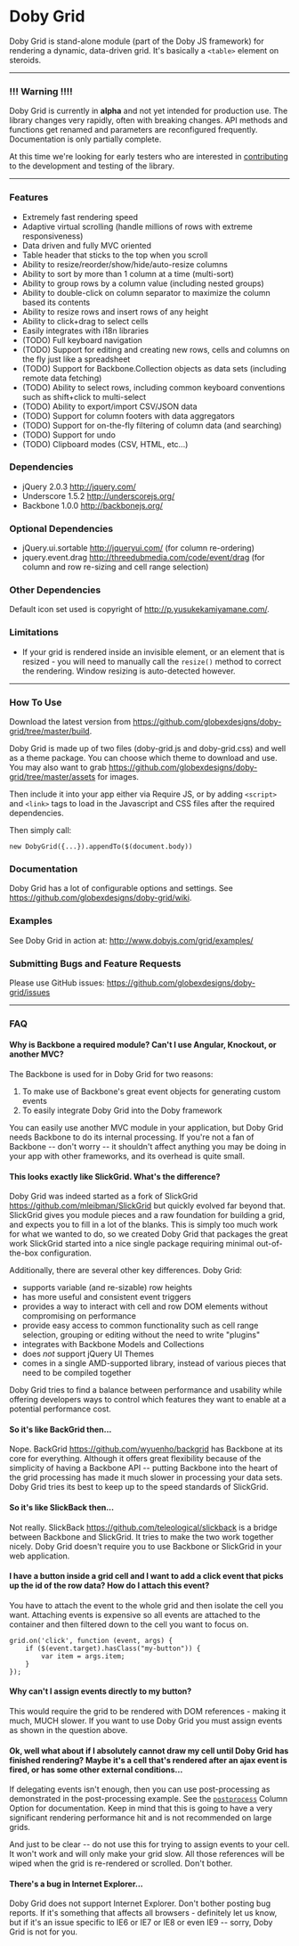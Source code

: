 Doby Grid
=========

Doby Grid is stand-alone module (part of the Doby JS framework) for rendering a dynamic, data-driven grid. It's basically a `<table>` element on steroids.

---

### !!! Warning !!!!

Doby Grid is currently in **alpha** and not yet intended for production use. The library changes very rapidly, often with breaking changes. API methods and functions get renamed and parameters are reconfigured frequently. Documentation is only partially complete.

At this time we're looking for early testers who are interested in [contributing](https://github.com/globexdesigns/doby-grid/blob/master/CONTRIBUTING.md) to the development and testing of the library.

---

### Features

- Extremely fast rendering speed
- Adaptive virtual scrolling (handle millions of rows with extreme responsiveness)
- Data driven and fully MVC oriented
- Table header that sticks to the top when you scroll
- Ability to resize/reorder/show/hide/auto-resize columns
- Ability to sort by more than 1 column at a time (multi-sort)
- Ability to group rows by a column value (including nested groups)
- Ability to double-click on column separator to maximize the column based its contents
- Ability to resize rows and insert rows of any height
- Ability to click+drag to select cells
- Easily integrates with i18n libraries
- (TODO) Full keyboard navigation
- (TODO) Support for editing and creating new rows, cells and columns on the fly just like a spreadsheet
- (TODO) Support for Backbone.Collection objects as data sets (including remote data fetching)
- (TODO) Ability to select rows, including common keyboard conventions such as shift+click to multi-select
- (TODO) Ability to export/import CSV/JSON data
- (TODO) Support for column footers with data aggregators
- (TODO) Support for on-the-fly filtering of column data (and searching)
- (TODO) Support for undo
- (TODO) Clipboard modes (CSV, HTML, etc...)

### Dependencies

- jQuery 2.0.3 <http://jquery.com/>
- Underscore 1.5.2 <http://underscorejs.org/>
- Backbone 1.0.0 <http://backbonejs.org/>

### Optional Dependencies

- jQuery.ui.sortable <http://jqueryui.com/> (for column re-ordering)
- jquery.event.drag <http://threedubmedia.com/code/event/drag> (for column and row re-sizing and cell range selection)

### Other Dependencies

Default icon set used is copyright of <http://p.yusukekamiyamane.com/>.

### Limitations

- If your grid is rendered inside an invisible element, or an element that is resized - you will need to manually call the `resize()` method to correct the rendering. Window resizing is auto-detected however.

---

### How To Use

Download the latest version from <https://github.com/globexdesigns/doby-grid/tree/master/build>.

Doby Grid is made up of two files (doby-grid.js and doby-grid.css) and well as a theme package. You can choose which theme to download and use. You may also want to grab <https://github.com/globexdesigns/doby-grid/tree/master/assets> for images.

Then include it into your app either via Require JS, or by adding `<script>` and `<link>` tags to load in the Javascript and CSS files after the required dependencies.

Then simply call:

	new DobyGrid({...}).appendTo($(document.body))

### Documentation

Doby Grid has a lot of configurable options and settings. See <https://github.com/globexdesigns/doby-grid/wiki>.

### Examples

See Doby Grid in action at: <http://www.dobyjs.com/grid/examples/>

### Submitting Bugs and Feature Requests

Please use GitHub issues: <https://github.com/globexdesigns/doby-grid/issues>

---

### FAQ

#### Why is Backbone a required module? Can't I use Angular, Knockout, or another MVC?

The Backbone is used for in Doby Grid for two reasons:

1) To make use of Backbone's great event objects for generating custom events
2) To easily integrate Doby Grid into the Doby framework

You can easily use another MVC module in your application, but Doby Grid needs Backbone to do its internal processing. If you're not a fan of Backbone -- don't worry -- it shouldn't affect anything you may be doing in your app with other frameworks, and its overhead is quite small.

#### This looks exactly like SlickGrid. What's the difference?

Doby Grid was indeed started as a fork of SlickGrid <https://github.com/mleibman/SlickGrid> but quickly evolved far beyond that. SlickGrid gives you module pieces and a raw foundation for building a grid, and expects you to fill in a lot of the blanks. This is simply too much work for what we wanted to do, so we created Doby Grid that packages the great work SlickGrid started into a nice single package requiring minimal out-of-the-box configuration.

Additionally, there are several other key differences. Doby Grid:

- supports variable (and re-sizable) row heights
- has more useful and consistent event triggers
- provides a way to interact with cell and row DOM elements without compromising on performance
- provide easy access to common functionality such as cell range selection, grouping or editing without the need to write "plugins"
- integrates with Backbone Models and Collections
- does *not* support jQuery UI Themes
- comes in a single AMD-supported library, instead of various pieces that need to be compiled together

Doby Grid tries to find a balance between performance and usability while offering developers ways to control which features they want to enable at a potential performance cost.

#### So it's like BackGrid then...

Nope. BackGrid <https://github.com/wyuenho/backgrid> has Backbone at its core for everything. Although it offers great flexibility because of the simplicity of having a Backbone API -- putting Backbone into the heart of the grid processing has made it much slower in processing your data sets. Doby Grid tries its best to keep up to the speed standards of SlickGrid.

#### So it's like SlickBack then...

Not really. SlickBack <https://github.com/teleological/slickback> is a bridge between Backbone and SlickGrid. It tries to make the two work together nicely. Doby Grid doesn't require you to use Backbone or SlickGrid in your web application.

#### I have a button inside a grid cell and I want to add a click event that picks up the id of the row data? How do I attach this event?

You have to attach the event to the whole grid and then isolate the cell you want. Attaching events is expensive so all events are attached to the container and then filtered down to the cell you want to focus on.

```
grid.on('click', function (event, args) {
	if ($(event.target).hasClass("my-button")) {
		var item = args.item;
	}
});
```

#### Why can't I assign events directly to my button?

This would require the grid to be rendered with DOM references - making it much, MUCH slower. If you want to use Doby Grid you must assign events as shown in the question above.

#### Ok, well what about if I absolutely cannot draw my cell until Doby Grid has finished rendering? Maybe it's a cell that's rendered after an ajax event is fired, or has some other external conditions...

If delegating events isn't enough, then you can use post-processing as demonstrated in the post-processing example. See the <a href="https://github.com/globexdesigns/doby-grid/wiki/Column-Options#wiki-doby-grid-postprocess">`postprocess`</a> Column Option for documentation. Keep in mind that this is going to have a very significant rendering performance hit and is not recommended on large grids.

And just to be clear -- do not use this for trying to assign events to your cell. It won't work and will only make your grid slow. All those references will be wiped when the grid is re-rendered or scrolled. Don't bother.

#### There's a bug in Internet Explorer...

Doby Grid does not support Internet Explorer. Don't bother posting bug reports. If it's something that affects all browsers - definitely let us know, but if it's an issue specific to IE6 or IE7 or IE8 or even IE9 -- sorry, Doby Grid is not for you.